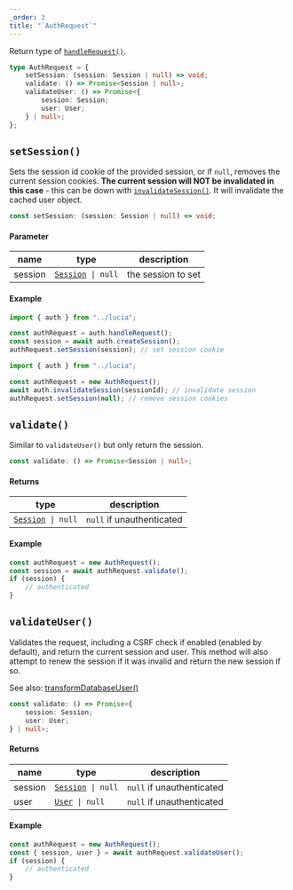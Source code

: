 ```yaml
---
_order: 3
title: "`AuthRequest`"
---
```


Return type of [`handleRequest()`](/reference/lucia-auth/auth#handlerequest).

```ts
type AuthRequest = {
	setSession: (session: Session | null) => void;
	validate: () => Promise<Session | null>;
	validateUser: () => Promise<{
		session: Session;
		user: User;
	} | null>;
};
```

## `setSession()`

Sets the session id cookie of the provided session, or if `null`, removes the current session cookies. **The current session will NOT be invalidated in this case** - this can be down with [`invalidateSession()`](/reference/lucia-auth/auth#invalidatesession). It will invalidate the cached user object.

```ts
const setSession: (session: Session | null) => void;
```

#### Parameter

| name    | type                                                       | description        |
| ------- | ---------------------------------------------------------- | ------------------ |
| session | [`Session`](/reference/lucia-auth/types#session)` \| null` | the session to set |

#### Example

```ts
import { auth } from "../lucia";

const authRequest = auth.handleRequest();
const session = await auth.createSession();
authRequest.setSession(session); // set session cookie
```

```ts
import { auth } from "../lucia";

const authRequest = new AuthRequest();
await auth.invalidateSession(sessionId); // invalidate session
authRequest.setSession(null); // remove session cookies
```

## `validate()`

Similar to `validateUser()` but only return the session.

```ts
const validate: () => Promise<Session | null>;
```

#### Returns

| type                                                       | description               |
| ---------------------------------------------------------- | ------------------------- |
| [`Session`](/reference/lucia-auth/types#session)` \| null` | `null` if unauthenticated |

#### Example

```ts
const authRequest = new AuthRequest();
const session = await authRequest.validate();
if (session) {
	// authenticated
}
```

## `validateUser()`

Validates the request, including a CSRF check if enabled (enabled by default), and return the current session and user. This method will also attempt to renew the session if it was invalid and return the new session if so.

See also: [transformDatabaseUser()](/reference/lucia-auth/auth?sveltekit#transformdatabaseuser)

```ts
const validate: () => Promise<{
	session: Session;
	user: User;
} | null>;
```

#### Returns

| name    | type                                                       | description               |
| ------- | ---------------------------------------------------------- | ------------------------- |
| session | [`Session`](/reference/lucia-auth/types#session)` \| null` | `null` if unauthenticated |
| user    | [`User`](/reference/lucia-auth/types#user)` \| null`       | `null` if unauthenticated |

#### Example

```ts
const authRequest = new AuthRequest();
const { session, user } = await authRequest.validateUser();
if (session) {
	// authenticated
}
```
